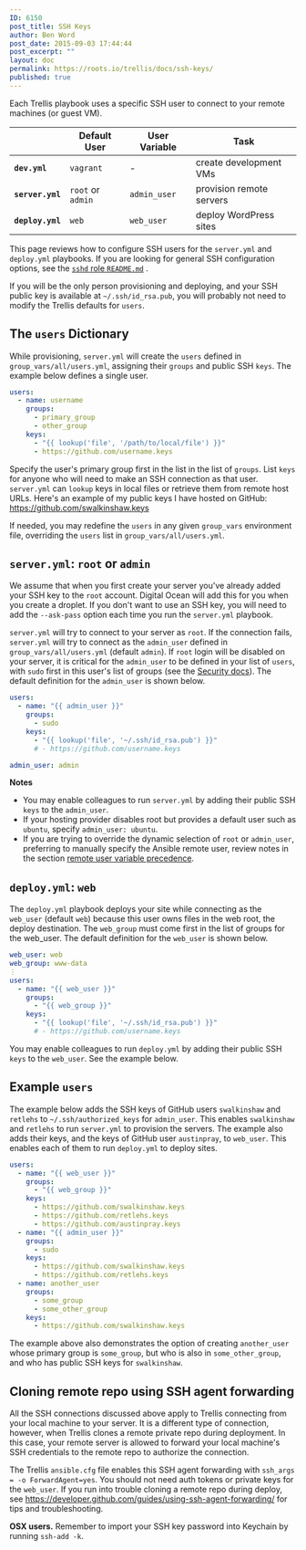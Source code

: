 ```yaml
---
ID: 6150
post_title: SSH Keys
author: Ben Word
post_date: 2015-09-03 17:44:44
post_excerpt: ""
layout: doc
permalink: https://roots.io/trellis/docs/ssh-keys/
published: true
---
```

Each Trellis playbook uses a specific SSH user to connect to your remote machines (or guest VM).

<table class="table table-bordered">
  <thead>
    <tr>
      <th></th>
      <th>Default User</th>
      <th>User Variable</th>
      <th>Task</th>
    </tr>
  </thead>
  <tbody>
    <tr>
      <td><strong><code>dev.yml</code></strong></td>
      <td><code>vagrant</code></td>
      <td>-</td>
      <td>create development VMs</td>
    </tr>
    <tr>
      <td><strong><code>server.yml</code></strong></td>
      <td><code>root</code> or <code>admin</code></td>
      <td><code>admin_user</code></td>
      <td>provision remote servers</td>
    </tr>
    <tr>
      <td><strong><code>deploy.yml</code></strong></td>
      <td><code>web</code></td>
      <td><code>web_user</code></td>
      <td>deploy WordPress sites</td>
    </tr>
  </tbody>
</table>

This page reviews how to configure SSH users for the `server.yml` and `deploy.yml` playbooks. If you are looking for general SSH configuration options, see the [`sshd` role `README.md`](https://github.com/roots/trellis/tree/master/roles/sshd) .

If you will be the only person provisioning and deploying, and your SSH public key is available at `~/.ssh/id_rsa.pub`, you will probably not need to modify the Trellis defaults for `users`.

## The `users` Dictionary
While provisioning, `server.yml` will create the `users` defined in `group_vars/all/users.yml`, assigning their `groups` and public SSH `keys`. The example below defines a single user.

```yaml
users:
  - name: username
    groups:
      - primary_group
      - other_group
    keys:
      - "{{ lookup('file', '/path/to/local/file') }}"
      - https://github.com/username.keys
```
Specify the user's primary group first in the list in the list of `groups`. List `keys` for anyone who will need to make an SSH connection as that user. `server.yml` can `lookup` keys in local files or retrieve them from remote host URLs. Here's an example of my public keys I have hosted on GitHub: https://github.com/swalkinshaw.keys

If needed, you may redefine the `users` in any given `group_vars` environment file, overriding the `users` list in `group_vars/all/users.yml`.

## `server.yml`: `root` or `admin`
We assume that when you first create your server you've already added your SSH key to the `root` account. Digital Ocean will add this for you when you create a droplet. If you don't want to use an SSH key, you will need to add the `--ask-pass` option each time you run the `server.yml` playbook.

`server.yml` will try to connect to your server as `root`. If the connection fails, `server.yml` will try to connect as the `admin_user` defined in `group_vars/all/users.yml` (default `admin`). If `root` login will be disabled on your server, it is critical for the `admin_user` to be defined in your list of `users`, with `sudo` first in this user's list of groups (see the [Security docs](https://roots.io/trellis/docs/security/)). The default definition for the `admin_user` is shown below.

```yaml
users:
  - name: "{{ admin_user }}"
    groups:
      - sudo
    keys:
      - "{{ lookup('file', '~/.ssh/id_rsa.pub') }}"
      # - https://github.com/username.keys

admin_user: admin
```

**Notes**
* You may enable colleagues to run `server.yml` by adding their public SSH `keys` to the `admin_user`.
* If your hosting provider disables root but provides a default user such as `ubuntu`, specify `admin_user: ubuntu`.
* If you are trying to override the dynamic selection of `root` or `admin_user`, preferring to manually specify the Ansible remote user, review notes in the section [remote user variable precedence](https://github.com/roots/trellis/pull/274#issuecomment-121455761).

## `deploy.yml`: `web`

The `deploy.yml` playbook deploys your site while connecting as the `web_user` (default `web`) because this user owns files in the web root, the deploy destination. The `web_group` must come first in the list of groups for the web_user. The default definition for the `web_user` is shown below.

```yaml
web_user: web
web_group: www-data
⋮
users:
  - name: "{{ web_user }}"
    groups:
      - "{{ web_group }}"
    keys:
      - "{{ lookup('file', '~/.ssh/id_rsa.pub') }}"
      # - https://github.com/username.keys
```

You may enable colleagues to run `deploy.yml` by adding their public SSH `keys` to the `web_user`. See the example below.

## Example `users`

The example below adds the SSH keys of GitHub users `swalkinshaw` and `retlehs` to `~/.ssh/authorized_keys` for `admin_user`. This enables `swalkinshaw` and `retlehs` to run `server.yml` to provision the servers. The example also adds their keys, and the keys of GitHub user `austinpray`, to `web_user`. This enables each of them to run `deploy.yml` to deploy sites.

```yaml
users:
  - name: "{{ web_user }}"
    groups:
      - "{{ web_group }}"
    keys:
      - https://github.com/swalkinshaw.keys
      - https://github.com/retlehs.keys
      - https://github.com/austinpray.keys
  - name: "{{ admin_user }}"
    groups:
      - sudo
    keys:
      - https://github.com/swalkinshaw.keys
      - https://github.com/retlehs.keys
  - name: another_user
    groups:
      - some_group
      - some_other_group
    keys:
      - https://github.com/swalkinshaw.keys
```

The example above also demonstrates the option of creating `another_user` whose primary group is `some_group`, but who is also in `some_other_group`, and who has public SSH keys for `swalkinshaw`.

## Cloning remote repo using SSH agent forwarding

All the SSH connections discussed above apply to Trellis connecting from your local machine to your server. It is a different type of connection, however, when Trellis clones a remote private repo during deployment. In this case, your remote server is allowed to forward your local machine's SSH credentials to the remote repo to authorize the connection.

The Trellis `ansible.cfg` file enables this SSH agent forwarding with `ssh_args = -o ForwardAgent=yes`. You should not need auth tokens or private keys for the `web_user`. If you run into trouble cloning a remote repo during deploy, see https://developer.github.com/guides/using-ssh-agent-forwarding/ for tips and troubleshooting.

**OSX users.** Remember to import your SSH key password into Keychain by running `ssh-add -k`.

